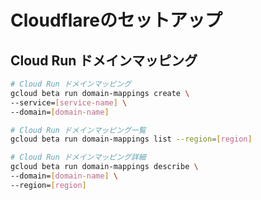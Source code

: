 # Cloudflareのセットアップ

## Cloud Run ドメインマッピング

```bash
# Cloud Run ドメインマッピング
gcloud beta run domain-mappings create \
--service=[service-name] \
--domain=[domain-name]

# Cloud Run ドメインマッピング一覧
gcloud beta run domain-mappings list --region=[region]

# Cloud Run ドメインマッピング詳細
gcloud beta run domain-mappings describe \
--domain=[domain-name] \
--region=[region]
```
